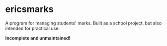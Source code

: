 ericsmarks
==========

A program for managing students' marks. Built as a school project, but also intended for practical use.

**Incomplete and unmaintained!**
